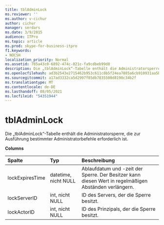 ```yaml
---
title: tblAdminLock
ms.reviewer: ''
ms.author: v-cichur
author: cichur
manager: serdars
ms.date: 3/9/2015
audience: ITPro
ms.topic: article
ms.prod: skype-for-business-itpro
f1.keywords:
- NOCSH
localization_priority: Normal
ms.assetid: 785a43c0-6892-474c-821c-fa9cdbeb99d8
description: Die „tblAdminLock“-Tabelle enthält die Administratorsperre, die zur Ausführung bestimmter Administratorbefehle erforderlich ist.
ms.openlocfilehash: ad3b2543e2715462b953c611c8b5f24ea7885a6cb910931aa5b832b8196856eb
ms.sourcegitcommit: a17ad3332ca5d2997f85db7835500d8190c34b2f
ms.translationtype: MT
ms.contentlocale: de-DE
ms.lasthandoff: 08/05/2021
ms.locfileid: "54351944"
---
```

# <a name="tbladminlock"></a>tblAdminLock
 
Die „tblAdminLock“-Tabelle enthält die Administratorsperre, die zur Ausführung bestimmter Administratorbefehle erforderlich ist.
  
**Columns**

|**Spalte**|**Typ**|**Beschreibung**|
|:-----|:-----|:-----|
|lockExpiresTime  <br/> |datetime, nicht NULL  <br/> |Ablaufdatum und -zeit der Sperre. Der Besitzer kann diesen Wert in regelmäßigen Abständen verlängern.  <br/> |
|lockServerID  <br/> |int, nicht NULL  <br/> |ID des Servers, der die Sperre besitzt.  <br/> |
|lockActorID  <br/> |int, nicht NULL  <br/> |ID des Prinzipals, der die Sperre besitzt.  <br/> |
   


